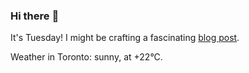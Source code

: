 ### Hi there :wave:

It's Tuesday! I might be crafting a fascinating [blog post](https://www.benjaminwuethrich.dev).

Weather in Toronto: sunny, at +22°C.
